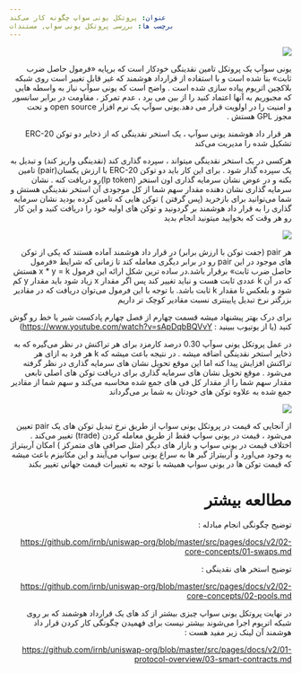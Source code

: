 ```yaml
---
عنوان: پروتکل یونی سواپ چگونه کار می‌کند
برچسب ها: بررسی پروتکل یونی سواپ, مستندات
---
```


<div dir="rtl">
  
![](https://github.com/irnb/uniswap-org/blob/master/src/pages/docs/v2/01-protocol-overview/images/anatomy.jpg)

یونی سوآپ یک پروتکل تامین نقدینگی خودکار است که برپایه «فرمول حاصل ضرب ثابت» بنا شده است و با استفاده از قرارداد هوشمند که غیر قابل تغییر است روی شبکه بلاکچین اتریوم پیاده سازی شده است .
واضح است که یونی سوآپ نیاز به واسطه هایی که مجبوریم به آنها اعتماد کنید را از بین می برد ، عدم تمرکز ، مقاومت در برابر سانسور و امنیت را در اولویت قرار می دهد.یونی سوآپ یک نرم افزار open source و تحت مجوز GPL هستش .

هر قرار داد هوشمند یونی سوآپ ، یک استخر نقدینگی که از ذخایر دو توکن ERC-20 تشکیل شده را مدیریت می‌کند

هرکسی در یک استخر نقدینگی میتواند ، سپرده گذاری کند (نقدینگی واریز کند) و تبدیل به یک سپرده گذار شود . برای این کار باید دو توکن ERC-20 با ارزش یکسان(pair) تامین بکنه و در عوض نشان سرمایه گذاری اون استخر (lp token)رو دریافت کنه . نشان سرمایه گذاری نشان دهنده مقدار سهم شما از کل موجودی آن استخر نقدینگی هستش و شما می‌توانید برای بازخرید (پس گرفتن ) توکن هایی که تامین کرده بودید نشان سرمایه گذاری را به قرار داد هوشمند بر گردونید و توکن های اولیه خود را دریافت کنید و این کار رو هر وقت که بخوایید میتونید انجام بدید  

![](images/lp.jpg)

هر  pair (جفت توکن با ارزش برابر) در قرار داد هوشمند آماده هستند که یکی از توکن های موجود در این pair رو در برابر دیگری معامله کند تا زمانی که شرایط  «فرمول حاصل ضرب ثابت» برقرار باشد.در ساده ترین شکل ارائه این فرمول x * y = k هستش که در آن k عددی ثابت هست و نباید تغییر کند پس اگر مقدار x زیاد شود باید مقدار y کم شود و بلعکس تا مقدار k ثابت باشد. با توجه با این فرمول می‌توان دریافت که در مقادیر بزرگتر نرخ تبدیل پایینتری نسبت مقادیر کوچک تر داریم 

برای درک بهتر پیشنهاد میشه قسمت چهارم از فصل چهارم پادکست شیر یا خط رو گوش کنید (یا از یوتیوب ببینید : https://www.youtube.com/watch?v=sApDqbBQVvY)


در عمل پروتکل یونی سوآپ 0.30 درصد کارمزد برای هر تراکنش در نظر می‌گیره که به ذخایر استخر نقدینگی اضافه میشه . در نتیجه باعث میشه که k هر فرد به ازای هر تراکنش افزایش پیدا کنه اما این موقع تحویل نشان های سرمایه گذاری در نظر گرفته می‌شود . موقع تحویل نشان های سرمایه گذاری برای دریافت توکن های اصلی تابعی مقدار سهم شما را از مقدار کل فی های جمع شده محاسبه می‌کند و سهم شما از مقادیر جمع شده به علاوه توکن های خودتان به شما بر می‌گرداند

![](images/trade.jpg)

از آنجایی که قیمت در پروتکل یونی سواپ از طریق نرخ تبدیل توکن های یک pair تعیین می‌شود ، قیمت در یونی سواپ فقط از طریق معامله کردن (trade) تغییر می‌کند . اختلاف قیمت در یونی سواپ و بازار های دیگر (مثل صرافی های متمرکز ) امکان آربیتراژ به وجود می‌اورد و آربیتراژ گیر ها به سراغ یونی سواپ می‌آیند و این مکانیزم باعث میشه که قیمت توکن ها در یونی سواپ همیشه با توجه به تغییرات قیمت جهانی تغییر بکند

# مطالعه بیشتر
توضیح چگونگی انجام مبادله :

https://github.com/irnb/uniswap-org/blob/master/src/pages/docs/v2/02-core-concepts/01-swaps.md

توضیح استخر های نقدینگی :

https://github.com/irnb/uniswap-org/blob/master/src/pages/docs/v2/02-core-concepts/02-pools.md


در نهایت پروتکل یونی سواپ چیزی بیشتر از کد های یک قرارداد هوشمند که بر روی شبکه اتریوم اجرا می‌شوند بیشتر نیست برای فهمیدن چگونگی کار کردن قرار داد هوشمند آن لینک زیر مفید هست :

https://github.com/irnb/uniswap-org/blob/master/src/pages/docs/v2/01-protocol-overview/03-smart-contracts.md

</div>
